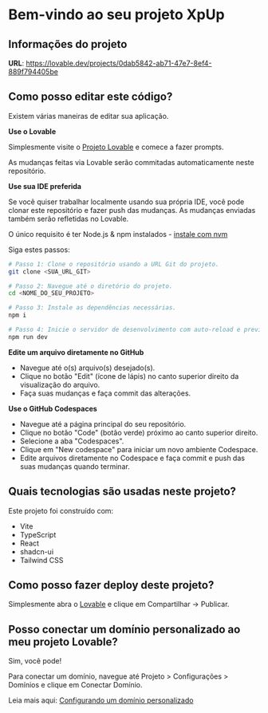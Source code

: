 
# Bem-vindo ao seu projeto XpUp

## Informações do projeto

**URL**: https://lovable.dev/projects/0dab5842-ab71-47e7-8ef4-889f794405be

## Como posso editar este código?

Existem várias maneiras de editar sua aplicação.

**Use o Lovable**

Simplesmente visite o [Projeto Lovable](https://lovable.dev/projects/0dab5842-ab71-47e7-8ef4-889f794405be) e comece a fazer prompts.

As mudanças feitas via Lovable serão commitadas automaticamente neste repositório.

**Use sua IDE preferida**

Se você quiser trabalhar localmente usando sua própria IDE, você pode clonar este repositório e fazer push das mudanças. As mudanças enviadas também serão refletidas no Lovable.

O único requisito é ter Node.js & npm instalados - [instale com nvm](https://github.com/nvm-sh/nvm#installing-and-updating)

Siga estes passos:

```sh
# Passo 1: Clone o repositório usando a URL Git do projeto.
git clone <SUA_URL_GIT>

# Passo 2: Navegue até o diretório do projeto.
cd <NOME_DO_SEU_PROJETO>

# Passo 3: Instale as dependências necessárias.
npm i

# Passo 4: Inicie o servidor de desenvolvimento com auto-reload e preview instantâneo.
npm run dev
```

**Edite um arquivo diretamente no GitHub**

- Navegue até o(s) arquivo(s) desejado(s).
- Clique no botão "Edit" (ícone de lápis) no canto superior direito da visualização do arquivo.
- Faça suas mudanças e faça commit das alterações.

**Use o GitHub Codespaces**

- Navegue até a página principal do seu repositório.
- Clique no botão "Code" (botão verde) próximo ao canto superior direito.
- Selecione a aba "Codespaces".
- Clique em "New codespace" para iniciar um novo ambiente Codespace.
- Edite arquivos diretamente no Codespace e faça commit e push das suas mudanças quando terminar.

## Quais tecnologias são usadas neste projeto?

Este projeto foi construído com:

- Vite
- TypeScript
- React
- shadcn-ui
- Tailwind CSS

## Como posso fazer deploy deste projeto?

Simplesmente abra o [Lovable](https://lovable.dev/projects/0dab5842-ab71-47e7-8ef4-889f794405be) e clique em Compartilhar -> Publicar.

## Posso conectar um domínio personalizado ao meu projeto Lovable?

Sim, você pode!

Para conectar um domínio, navegue até Projeto > Configurações > Domínios e clique em Conectar Domínio.

Leia mais aqui: [Configurando um domínio personalizado](https://docs.lovable.dev/tips-tricks/custom-domain#step-by-step-guide)
